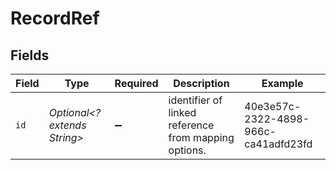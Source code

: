 # RecordRef


## Fields

| Field                                                | Type                                                 | Required                                             | Description                                          | Example                                              |
| ---------------------------------------------------- | ---------------------------------------------------- | ---------------------------------------------------- | ---------------------------------------------------- | ---------------------------------------------------- |
| `id`                                                 | *Optional<? extends String>*                         | :heavy_minus_sign:                                   | identifier of linked reference from mapping options. | 40e3e57c-2322-4898-966c-ca41adfd23fd                 |